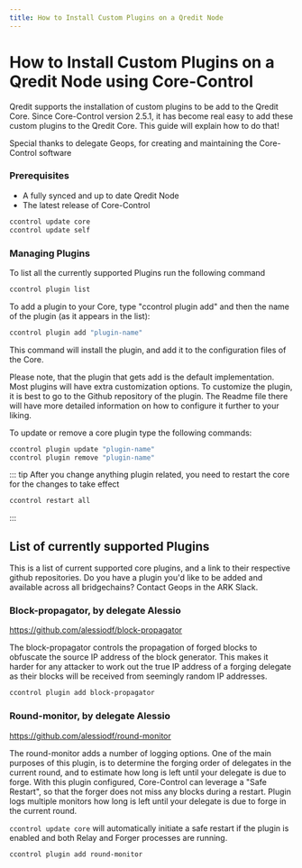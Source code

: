 ```yaml
---
title: How to Install Custom Plugins on a Qredit Node
---
```

# How to Install Custom Plugins on a Qredit Node using Core-Control

Qredit supports the installation of custom plugins to be add to the Qredit Core. Since Core-Control version 2.5.1, it has become real easy to add these custom plugins to the Qredit Core. This guide will explain how to do that!

Special thanks to delegate Geops, for creating and maintaining the Core-Control software

### Prerequisites
- A fully synced and up to date Qredit Node
- The latest release of Core-Control
```bash
ccontrol update core
ccontrol update self
```

### Managing Plugins
To list all the currently supported Plugins run the following command
```bash
ccontrol plugin list
```
To add a plugin to your Core, type "ccontrol plugin add" and then the name of the plugin (as it appears in the list):
```bash
ccontrol plugin add "plugin-name"
```
This command will install the plugin, and add it to the configuration files of the Core. 

Please note, that the plugin that gets add is the default implementation. Most plugins will have extra customization options. To customize the plugin, it is best to go to the Github repository of the plugin. The Readme file there will have more detailed information on how to configure it further to your liking.


To update or remove a core plugin type the following commands:
```bash 
ccontrol plugin update "plugin-name"
ccontrol plugin remove "plugin-name"
```
::: tip
After you change anything plugin related, you need to restart the core for the changes to take effect
```bash
ccontrol restart all
```
:::


## List of currently supported Plugins
This is a list of current supported core plugins, and a link to their respective github repositories. Do you have a plugin you'd like to be added and available across all bridgechains? Contact Geops in the ARK Slack.

### Block-propagator, by delegate Alessio
<https://github.com/alessiodf/block-propagator>

 The block-propagator controls the propagation of forged blocks to obfuscate the source IP address of the block generator. This makes it harder for any attacker to work out the true IP address of a forging delegate as their blocks will be received from seemingly random IP addresses.

```bash
ccontrol plugin add block-propagator
```

### Round-monitor, by delegate Alessio
<https://github.com/alessiodf/round-monitor>

 The round-monitor adds a number of logging options. One of the main purposes of this plugin, is to determine the forging order of delegates in the current round, and to estimate how long is left until your delegate is due to forge. With this plugin configured, Core-Control can leverage a "Safe Restart", so that the forger does not miss any blocks during a restart.  Plugin logs multiple monitors how long is left until your delegate is due to forge in the current round.

```ccontrol update core``` will automatically initiate a safe restart if the plugin is enabled and both Relay and Forger processes are running.
```bash
ccontrol plugin add round-monitor
```